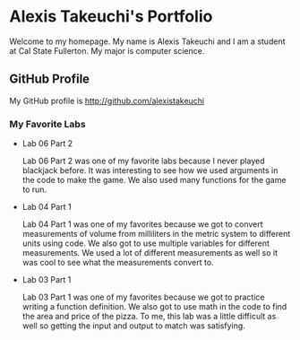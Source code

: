 # Alexis Takeuchi's Portfolio 

Welcome to my homepage. My name is Alexis Takeuchi and I am a student at Cal State Fullerton. My major is computer science. 

## GitHub Profile 

My GitHub profile is http://github.com/alexistakeuchi 

### My Favorite Labs 

* Lab 06 Part 2
  
  Lab 06 Part 2 was one of my favorite labs because I never played blackjack before. It was interesting to see how we used arguments in the code to make the game. We also used many functions for the game to run. 

* Lab 04 Part 1
  
  Lab 04 Part 1 was one of my favorites because we got to convert measurements of volume from milliliters in the metric system to different units using code. We also got to use multiple variables for different measurements. We used a lot of different measurements as well so it was cool to see what the measurements convert to. 

* Lab 03 Part 1
  
  Lab 03 Part 1 was one of my favorites because we got to practice writing a function definition. We also got to use math in the code to find the area and price of the pizza. To me, this lab was a little difficult as well so getting the input and output to match was satisfying. 

